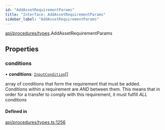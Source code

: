 ```yaml
---
id: "AddAssetRequirementParams"
title: "Interface: AddAssetRequirementParams"
sidebar_label: "AddAssetRequirementParams"
---
```


[api/procedures/types](../../../../../modules/API/Procedures/Types/Types.md).AddAssetRequirementParams

## Properties

### conditions

• **conditions**: [`InputCondition`](../../../../../modules/API/Entities/Types/Types.md#inputcondition)[]

array of conditions that form the requirement that must be added.
  Conditions within a requirement are *AND* between them. This means that in order
  for a transfer to comply with this requirement, it must fulfill *ALL* conditions

#### Defined in

[api/procedures/types.ts:1256](https://github.com/PolymeshAssociation/polymesh-sdk/blob/fbf6882d0/src/api/procedures/types.ts#L1256)
